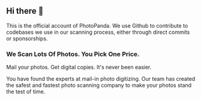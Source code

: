 ## Hi there 👋

This is the official account of PhotoPanda. We use Github to contribute to codebases we use in our scanning process, either through direct commits or sponsorships. 

### We Scan Lots Of Photos. You Pick One Price.

Mail your photos. Get digital copies. It's never been easier.

You have found the experts at mail-in photo digitizing. Our team has created the safest and fastest photo scanning company to make your photos stand the test of time.
